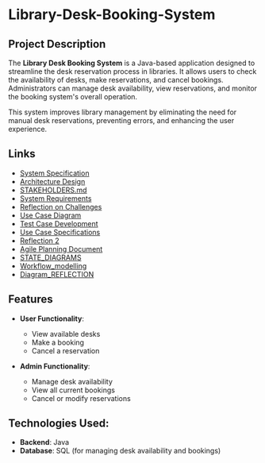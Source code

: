 # Library-Desk-Booking-System


## Project Description

The **Library Desk Booking System** is a Java-based application designed to streamline the desk reservation process in libraries. It allows users to check the availability of desks, make reservations, and cancel bookings. Administrators can manage desk availability, view reservations, and monitor the booking system's overall operation.

This system improves library management by eliminating the need for manual desk reservations, preventing errors, and enhancing the user experience.

## Links

- [System Specification](SPECIFICATION.md)
- [Architecture Design](ARCHITECTURE.md)
- [STAKEHOLDERS.md](STAKEHOLDERS.md)
- [System Requirements](System_Requirements.md)
- [Reflection on Challenges](Reflection.md)
- [Use Case Diagram](https://github.com/Hlakanipha-Mboxela-01/Library-Desk-Booking-System/blob/main/Use%20case%20diagram.md)
- [Test Case Development](https://github.com/Hlakanipha-Mboxela-01/Library-Desk-Booking-System/blob/main/Test%20Case%20Development.md)
- [Use Case Specifications](https://github.com/Hlakanipha-Mboxela-01/Library-Desk-Booking-System/blob/main/Use%20Case%20Specifications.md)
- [Reflection 2](https://github.com/Hlakanipha-Mboxela-01/Library-Desk-Booking-System/blob/main/Reflection2.md)
- [Agile Planning Document](https://github.com/Hlakanipha-Mboxela-01/Library-Desk-Booking-System/blob/main/Agile%20Planning%20Document.md)
- [STATE_DIAGRAMS](https://github.com/Hlakanipha-Mboxela-01/Library-Desk-Booking-System/blob/main/STATE_DIAGRAMS.md)
- [Workflow_modelling](https://github.com/Hlakanipha-Mboxela-01/Library-Desk-Booking-System/blob/main/workflow_modelling.md)
- [Diagram_REFLECTION](https://github.com/Hlakanipha-Mboxela-01/Library-Desk-Booking-System/blob/main/Diagram_REFLECTION.md)






  

## Features
- **User Functionality**:
  - View available desks
  - Make a booking
  - Cancel a reservation

- **Admin Functionality**:
  - Manage desk availability
  - View all current bookings
  - Cancel or modify reservations

## Technologies Used:
- **Backend**: Java
- **Database**: SQL (for managing desk availability and bookings)
